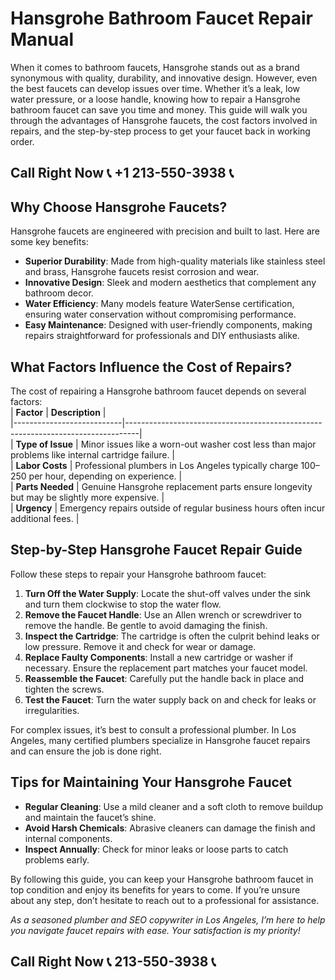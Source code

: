 # Hansgrohe Bathroom Faucet Repair Manual  

When it comes to bathroom faucets, Hansgrohe stands out as a brand synonymous with quality, durability, and innovative design. However, even the best faucets can develop issues over time. Whether it’s a leak, low water pressure, or a loose handle, knowing how to repair a Hansgrohe bathroom faucet can save you time and money. This guide will walk you through the advantages of Hansgrohe faucets, the cost factors involved in repairs, and the step-by-step process to get your faucet back in working order.  

## Call Right Now 📞 +1 213-550-3938 📞

## Why Choose Hansgrohe Faucets?  

Hansgrohe faucets are engineered with precision and built to last. Here are some key benefits:  
- **Superior Durability**: Made from high-quality materials like stainless steel and brass, Hansgrohe faucets resist corrosion and wear.  
- **Innovative Design**: Sleek and modern aesthetics that complement any bathroom decor.  
- **Water Efficiency**: Many models feature WaterSense certification, ensuring water conservation without compromising performance.  
- **Easy Maintenance**: Designed with user-friendly components, making repairs straightforward for professionals and DIY enthusiasts alike.  

## What Factors Influence the Cost of Repairs?  

The cost of repairing a Hansgrohe bathroom faucet depends on several factors:  
| **Factor**               | **Description**                                                                 |  
|---------------------------|---------------------------------------------------------------------------------|  
| **Type of Issue**         | Minor issues like a worn-out washer cost less than major problems like internal cartridge failure. |  
| **Labor Costs**           | Professional plumbers in Los Angeles typically charge $100–$250 per hour, depending on experience. |  
| **Parts Needed**          | Genuine Hansgrohe replacement parts ensure longevity but may be slightly more expensive. |  
| **Urgency**               | Emergency repairs outside of regular business hours often incur additional fees. |  

## Step-by-Step Hansgrohe Faucet Repair Guide  

Follow these steps to repair your Hansgrohe bathroom faucet:  

1. **Turn Off the Water Supply**: Locate the shut-off valves under the sink and turn them clockwise to stop the water flow.  
2. **Remove the Faucet Handle**: Use an Allen wrench or screwdriver to remove the handle. Be gentle to avoid damaging the finish.  
3. **Inspect the Cartridge**: The cartridge is often the culprit behind leaks or low pressure. Remove it and check for wear or damage.  
4. **Replace Faulty Components**: Install a new cartridge or washer if necessary. Ensure the replacement part matches your faucet model.  
5. **Reassemble the Faucet**: Carefully put the handle back in place and tighten the screws.  
6. **Test the Faucet**: Turn the water supply back on and check for leaks or irregularities.  

For complex issues, it’s best to consult a professional plumber. In Los Angeles, many certified plumbers specialize in Hansgrohe faucet repairs and can ensure the job is done right.  

## Tips for Maintaining Your Hansgrohe Faucet  

- **Regular Cleaning**: Use a mild cleaner and a soft cloth to remove buildup and maintain the faucet’s shine.  
- **Avoid Harsh Chemicals**: Abrasive cleaners can damage the finish and internal components.  
- **Inspect Annually**: Check for minor leaks or loose parts to catch problems early.  

By following this guide, you can keep your Hansgrohe bathroom faucet in top condition and enjoy its benefits for years to come. If you’re unsure about any step, don’t hesitate to reach out to a professional for assistance.  

*As a seasoned plumber and SEO copywriter in Los Angeles, I’m here to help you navigate faucet repairs with ease. Your satisfaction is my priority!*
## Call Right Now 📞 213-550-3938 📞